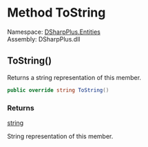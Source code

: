 # Method ToString

Namespace: [DSharpPlus.Entities](DSharpPlus.Entities.md)  
Assembly: DSharpPlus.dll

## <a id="DSharpPlus_Entities_DiscordMember_ToString"></a>ToString\(\)

Returns a string representation of this member.

```csharp
public override string ToString()
```

### Returns

[string](https://learn.microsoft.com/dotnet/api/system.string)

String representation of this member.

